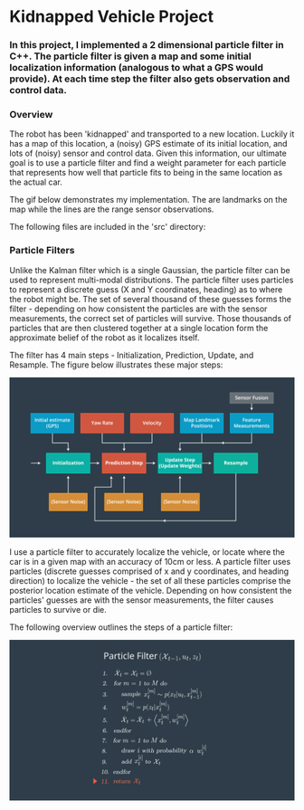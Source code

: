# **Kidnapped Vehicle Project** 


### In this project, I implemented a 2 dimensional particle filter in C++. The particle filter is given a map and some initial localization information (analogous to what a GPS would provide). At each time step the filter also gets observation and control data.

### Overview
The robot has been 'kidnapped' and transported to a new location. Luckily it has a map of this location, a (noisy) GPS estimate of its initial location, and lots of (noisy) sensor and control data. Given this information, our ultimate goal is to use a particle filter and find a weight parameter for each particle that represents how well that particle fits to being in the same location as the actual car.

The gif below demonstrates my implementation. The are landmarks on the map while the lines are the range sensor observations.

<include gif>

The following files are included in the 'src' directory:
` `


### Particle Filters
Unlike the Kalman filter which is a single Gaussian, the particle filter can be used to represent multi-modal distributions. The particle filter uses particles to represent a discrete guess (X and Y coordinates, heading) as to where the robot might be. The set of several thousand of these guesses forms the filter - depending on how consistent the particles are with the sensor measurements, the correct set of particles will survive. Those thousands of particles that are then clustered together at a single location form the approximate belief of the robot as it localizes itself.

The filter has 4 main steps - Initialization, Prediction, Update, and Resample. The figure below illustrates these major steps:

![image1](./particle_filter_overview.png)

I use a particle filter to accurately localize the vehicle, or locate where the car is in a given map with an accuracy of 10cm or less. A particle filter uses particles (discrete guesses comprised of x and y coordinates, and heading direction) to localize the vehicle - the set of all these particles comprise the posterior location estimate of the vehicle. Depending on how consistent the particles' guesses are with the sensor measurements, the filter causes particles to survive or die. 

The following overview outlines the steps of a particle filter:

![image2](./particle_filter_pseudocode.png) 

 

     
